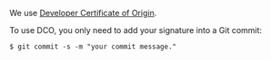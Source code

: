 We use [Developer Certificate of Origin](https://developercertificate.org/).

To use DCO, you only need to add your signature into a Git commit:

```
$ git commit -s -m "your commit message."
```
